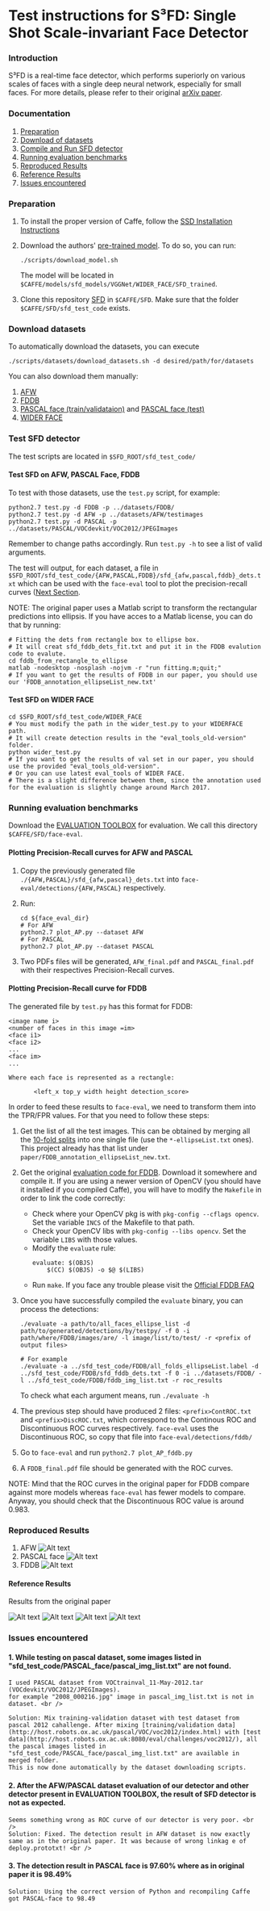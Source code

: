 # Test instructions for S³FD: Single Shot Scale-invariant Face Detector

### Introduction

S³FD is a real-time face detector, which performs superiorly on various scales of faces with a single deep neural network, especially for small faces. For more details, please refer to their original [arXiv paper](https://arxiv.org/abs/1708.05237).

### Documentation

1. [Preparation](#preparation)
2. [Download of datasets](#download-datasets)
3. [Compile and Run SFD detector](#test-sfd-detector)
4. [Running evaluation benchmarks](#running-evaluation-benchmark)
5. [Reproduced Results](#reproduced-results)
6. [Reference Results](#reference-results)
7. [Issues encountered](#issues-encountered)

### Preparation

1. To install the proper version of Caffe, follow the [SSD Installation Instructions](./SSD-install.md)

2. Download the authors' [pre-trained model](https://drive.google.com/open?id=1CboBIsjcDQ-FC1rMES6IjTl6sYQDoD6u). To do so, you can run:
    
    ```Shell
    ./scripts/download_model.sh
    ```

    The model will be located in `$CAFFE/models/sfd_models/VGGNet/WIDER_FACE/SFD_trained`.

3. Clone this repository [SFD](https://github.com/bonseyes/SFD) in `$CAFFE/SFD`. Make sure that the folder `$CAFFE/SFD/sfd_test_code` exists.

### Download datasets

To automatically download the datasets, you can execute

```Shell
./scripts/datasets/download_datasets.sh -d desired/path/for/datasets
```

You can also download them manually:
1. [AFW](http://www.ics.uci.edu/~xzhu/face/)
2. [FDDB](http://vis-www.cs.umass.edu/fddb/index.html)
3. [PASCAL face (train/validataion)](http://host.robots.ox.ac.uk/pascal/VOC/voc2012/index.html) and [PASCAL face (test)](http://host.robots.ox.ac.uk:8080/eval/challenges/voc2012/)
4. [WIDER FACE](http://mmlab.ie.cuhk.edu.hk/projects/WIDERFace/)

### Test SFD detector

The test scripts are located in `$SFD_ROOT/sfd_test_code/`

#### Test SFD on AFW, PASCAL Face, FDDB

To test with those datasets, use the `test.py` script, for example:

```
python2.7 test.py -d FDDB -p ../datasets/FDDB/
python2.7 test.py -d AFW -p ../datasets/AFW/testimages
python2.7 test.py -d PASCAL -p ../datasets/PASCAL/VOCdevkit/VOC2012/JPEGImages
```

Remember to change paths accordingly. Run `test.py -h` to see a list of valid arguments.

The test will output, for each dataset, a file in `$SFD_ROOT/sfd_test_code/{AFW,PASCAL,FDDB}/sfd_{afw,pascal,fddb}_dets.txt` which can be used with the `face-eval` tool to plot the precision-recall curves ([Next Section](#runningevaluationbenchmarks). 


NOTE: The original paper uses a Matlab script to transform the rectangular predictions into ellipsis. If you have acces to a Matlab license, you can do that by running:
```Shell
# Fitting the dets from rectangle box to ellipse box.
# It will creat sfd_fddb_dets_fit.txt and put it in the FDDB evalution code to evalute.
cd fddb_from_rectangle_to_ellipse
matlab -nodesktop -nosplash -nojvm -r "run fitting.m;quit;"
# If you want to get the results of FDDB in our paper, you should use our 'FDDB_annotation_ellipseList_new.txt'
  ```

#### Test SFD on WIDER FACE
```Shell
cd $SFD_ROOT/sfd_test_code/WIDER_FACE
# You must modify the path in the wider_test.py to your WIDERFACE path. 
# It will create detection results in the "eval_tools_old-version" folder.
python wider_test.py
# If you want to get the results of val set in our paper, you should use the provided "eval_tools_old-version". 
# Or you can use latest eval_tools of WIDER FACE.
# There is a slight difference between them, since the annotation used for the evaluation is slightly change around March 2017.
```

### Running evaluation benchmarks

Download the [EVALUATION TOOLBOX](https://bitbucket.org/marcopede/face-eval) for evaluation. We call this directory `$CAFFE/SFD/face-eval`.

#### Plotting Precision-Recall curves for AFW and PASCAL

1. Copy the previously generated file `./{AFW,PASCAL}/sfd_{afw,pascal}_dets.txt` into `face-eval/detections/{AFW,PASCAL}` respectively.

2. Run:

    ```
    cd ${face_eval_dir}
    # For AFW
    python2.7 plot_AP.py --dataset AFW
    # For PASCAL
    python2.7 plot_AP.py --dataset PASCAL 
    ```

3. Two PDFs files will be generated, `AFW_final.pdf` and `PASCAL_final.pdf` with their respectives Precision-Recall curves.

#### Plotting Precision-Recall curve for FDDB

The generated file by `test.py` has this format for FDDB:

```
<image name i>
<number of faces in this image =im>
<face i1>
<face i2>
...
<face im>
...

Where each face is represented as a rectangle:

       <left_x top_y width height detection_score> 
```

In order to feed these results to `face-eval`, we need to transform them into the TPR/FPR values. For that you need to follow these steps:

1. Get the list of all the test images. This can be obtained by merging all the [10-fold splits](http://vis-www.cs.umass.edu/fddb/FDDB-folds.tgz) into one single file (use the `*-ellipseList.txt` ones). This project already has that list under `paper/FDDB_annotation_ellipseList_new.txt`.

2. Get the original [evaluation code for FDDB](http://vis-www.cs.umass.edu/fddb/evaluation.tgz). Download it somewhere and compile it. If you are using a newer version of OpenCV (you should have it installed if you compiled Caffe), you will have to modify the `Makefile` in order to link the code correctly:

    - Check where your OpenCV pkg is with `pkg-config --cflags opencv`. Set the variable `INCS` of the Makefile to that path.
    - Check your OpenCV libs with `pkg-config --libs opencv`. Set the variable `LIBS` with those values.
    - Modify the `evaluate` rule: 
        ```
        evaluate: $(OBJS)
          	$(CC) $(OBJS) -o $@ $(LIBS)
        ```
    - Run `make`. If you face any trouble please visit the [Official FDDB FAQ](http://vis-www.cs.umass.edu/fddb/faq.html)

3. Once you have successfully compiled the `evaluate` binary, you can process the detections:

    ```
    ./evaluate -a path/to/all_faces_ellipse_list -d path/to/generated/detections/by/testpy/ -f 0 -i path/where/FDDB/images/are/ -l image/list/to/test/ -r <prefix of output files> 

    # For example
    ./evaluate -a ../sfd_test_code/FDDB/all_folds_ellipseList.label -d ../sfd_test_code/FDDB/sfd_fddb_dets.txt -f 0 -i ../datasets/FDDB/ -l ../sfd_test_code/FDDB/fddb_img_list.txt -r roc_results
    ```
   To check what each argument means, run `./evaluate -h`

4. The previous step should have produced 2 files: `<prefix>ContROC.txt` and `<prefix>DiscROC.txt`, which correspond to the Continous ROC and Discontinuous ROC curves respectively. `face-eval` uses the Discontinuous ROC, so copy that file into `face-eval/detections/fddb/`

5. Go to `face-eval` and run `python2.7 plot_AP_fddb.py`

6. A `FDDB_final.pdf` file should be generated with the ROC curves.

NOTE: Mind that the ROC curves in the original paper for FDDB compare against more models whereas `face-eval` has fewer models to compare. Anyway, you should check that the Discontinuous ROC value is around 0.983.

### Reproduced Results
1. AFW 
![Alt text](assets/AFW_eval.png)
2. PASCAL face
![Alt text](assets/PASCAL_eval.png)
3. FDDB
![Alt text](assets/FDDB_eval.png)

#### Reference Results
Results from the original paper

![Alt text](assets/AFW-PASCAL.JPG)
![Alt text](assets/FDDB.JPG)
![Alt text](assets/WIDER.JPG)
![Alt text](assets/Eval%20Table.JPG)

### Issues encountered

#### 1. While testing on pascal dataset, some images listed in "sfd_test_code/PASCAL_face/pascal_img_list.txt" are not found.
    I used PASCAL dataset from VOCtrainval_11-May-2012.tar (VOCdevkit/VOC2012/JPEGImages).
    for example "2008_000216.jpg" image in pascal_img_list.txt is not in dataset. <br />

    Solution: Mix training-validation dataset with test dataset from pascal 2012 cahallenge. After mixing [training/validation data](http://host.robots.ox.ac.uk/pascal/VOC/voc2012/index.html) with [test data](http://host.robots.ox.ac.uk:8080/eval/challenges/voc2012/), all the pascal images listed in "sfd_test_code/PASCAL_face/pascal_img_list.txt" are available in merged folder. 
    This is now done automatically by the dataset downloading scripts.

#### 2. After the AFW/PASCAL dataset evaluation of our detector and other detector present in EVALUATION TOOLBOX, the result of SFD detector is not as expected.
    Seems something wrong as ROC curve of our detector is very poor. <br />
    Solution: Fixed. The detection result in AFW dataset is now exactly same as in the original paper. It was because of wrong linkag e of deploy.prototxt! <br />

#### 3. The detection result in PASCAL face is 97.60% where as in original paper it is 98.49%
    Solution: Using the correct version of Python and recompiling Caffe got PASCAL-face to 98.49
